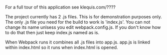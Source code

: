 For a full tour of this application see klequis.com/????

The project currently has 2 .js files. This is for demonstration purposes only. The only .js file you need for the build to work is 'index.js'. You can not change its name unlsess you edit webpack.config.js. If you don't know how to do that then just keep index.js named as is.

When Webpack runs it combines all .js files into app.js. app.js is linked within index.html so it runs when index.html is opened.
